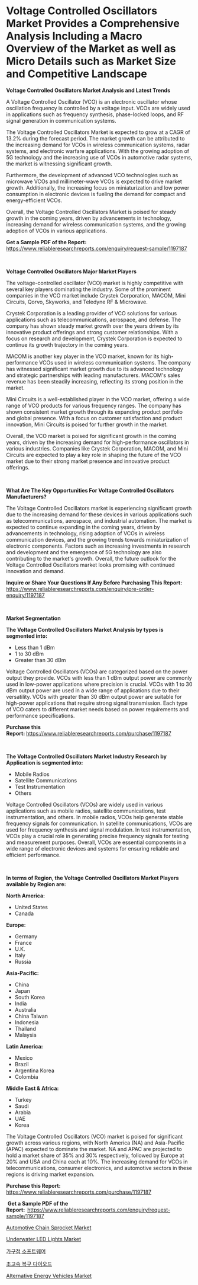<p><h1>Voltage Controlled Oscillators Market Provides a Comprehensive Analysis Including a Macro Overview of the Market as well as Micro Details such as Market Size and Competitive Landscape</h1></p><p><strong>Voltage Controlled Oscillators Market Analysis and Latest Trends</strong></p>
<p><p>A Voltage Controlled Oscillator (VCO) is an electronic oscillator whose oscillation frequency is controlled by a voltage input. VCOs are widely used in applications such as frequency synthesis, phase-locked loops, and RF signal generation in communication systems.</p><p>The Voltage Controlled Oscillators Market is expected to grow at a CAGR of 13.2% during the forecast period. The market growth can be attributed to the increasing demand for VCOs in wireless communication systems, radar systems, and electronic warfare applications. With the growing adoption of 5G technology and the increasing use of VCOs in automotive radar systems, the market is witnessing significant growth.</p><p>Furthermore, the development of advanced VCO technologies such as microwave VCOs and millimeter-wave VCOs is expected to drive market growth. Additionally, the increasing focus on miniaturization and low power consumption in electronic devices is fueling the demand for compact and energy-efficient VCOs.</p><p>Overall, the Voltage Controlled Oscillators Market is poised for steady growth in the coming years, driven by advancements in technology, increasing demand for wireless communication systems, and the growing adoption of VCOs in various applications.</p></p>
<p><strong>Get a Sample PDF of the Report:&nbsp;</strong> <a href="https://www.reliableresearchreports.com/enquiry/request-sample/1197187">https://www.reliableresearchreports.com/enquiry/request-sample/1197187</a></p>
<p>&nbsp;</p>
<p><strong>Voltage Controlled Oscillators Major Market Players</strong></p>
<p><p>The voltage-controlled oscillator (VCO) market is highly competitive with several key players dominating the industry. Some of the prominent companies in the VCO market include Crystek Corporation, MACOM, Mini Circuits, Qorvo, Skyworks, and Teledyne RF & Microwave.</p><p>Crystek Corporation is a leading provider of VCO solutions for various applications such as telecommunications, aerospace, and defense. The company has shown steady market growth over the years driven by its innovative product offerings and strong customer relationships. With a focus on research and development, Crystek Corporation is expected to continue its growth trajectory in the coming years.</p><p>MACOM is another key player in the VCO market, known for its high-performance VCOs used in wireless communication systems. The company has witnessed significant market growth due to its advanced technology and strategic partnerships with leading manufacturers. MACOM's sales revenue has been steadily increasing, reflecting its strong position in the market.</p><p>Mini Circuits is a well-established player in the VCO market, offering a wide range of VCO products for various frequency ranges. The company has shown consistent market growth through its expanding product portfolio and global presence. With a focus on customer satisfaction and product innovation, Mini Circuits is poised for further growth in the market.</p><p>Overall, the VCO market is poised for significant growth in the coming years, driven by the increasing demand for high-performance oscillators in various industries. Companies like Crystek Corporation, MACOM, and Mini Circuits are expected to play a key role in shaping the future of the VCO market due to their strong market presence and innovative product offerings.</p></p>
<p>&nbsp;</p>
<p><strong>What Are The Key Opportunities For Voltage Controlled Oscillators Manufacturers?</strong></p>
<p><p>The Voltage Controlled Oscillators market is experiencing significant growth due to the increasing demand for these devices in various applications such as telecommunications, aerospace, and industrial automation. The market is expected to continue expanding in the coming years, driven by advancements in technology, rising adoption of VCOs in wireless communication devices, and the growing trends towards miniaturization of electronic components. Factors such as increasing investments in research and development and the emergence of 5G technology are also contributing to the market's growth. Overall, the future outlook for the Voltage Controlled Oscillators market looks promising with continued innovation and demand.</p></p>
<p><strong>Inquire or Share Your Questions If Any Before Purchasing This Report:</strong> <a href="https://www.reliableresearchreports.com/enquiry/pre-order-enquiry/1197187">https://www.reliableresearchreports.com/enquiry/pre-order-enquiry/1197187</a></p>
<p>&nbsp;</p>
<p><strong>Market Segmentation</strong></p>
<p><strong>The Voltage Controlled Oscillators Market Analysis by types is segmented into:</strong></p>
<p><ul><li>Less than 1 dBm</li><li>1 to 30 dBm</li><li>Greater than 30 dBm</li></ul></p>
<p><p>Voltage Controlled Oscillators (VCOs) are categorized based on the power output they provide. VCOs with less than 1 dBm output power are commonly used in low-power applications where precision is crucial. VCOs with 1 to 30 dBm output power are used in a wide range of applications due to their versatility. VCOs with greater than 30 dBm output power are suitable for high-power applications that require strong signal transmission. Each type of VCO caters to different market needs based on power requirements and performance specifications.</p></p>
<p><strong>Purchase this Report:&nbsp;</strong><a href="https://www.reliableresearchreports.com/purchase/1197187">https://www.reliableresearchreports.com/purchase/1197187</a></p>
<p>&nbsp;</p>
<p><strong>The Voltage Controlled Oscillators Market Industry Research by Application is segmented into:</strong></p>
<p><ul><li>Mobile Radios</li><li>Satellite Communications</li><li>Test Instrumentation</li><li>Others</li></ul></p>
<p><p>Voltage Controlled Oscillators (VCOs) are widely used in various applications such as mobile radios, satellite communications, test instrumentation, and others. In mobile radios, VCOs help generate stable frequency signals for communication. In satellite communications, VCOs are used for frequency synthesis and signal modulation. In test instrumentation, VCOs play a crucial role in generating precise frequency signals for testing and measurement purposes. Overall, VCOs are essential components in a wide range of electronic devices and systems for ensuring reliable and efficient performance.</p></p>
<p>&nbsp;</p>
<p><strong>In terms of Region, the Voltage Controlled Oscillators Market Players available by Region are:</strong></p>
<p>
    <p> <strong> North America: </strong>
        <ul>
            <li>United States</li>
            <li>Canada</li>
        </ul>
        </p> 
    <p> <strong> Europe: </strong>
        <ul>
            <li>Germany</li>
            <li>France</li>
            <li>U.K.</li>
            <li>Italy</li>
            <li>Russia</li>
        </ul>
        </p> 
    <p> <strong> Asia-Pacific: </strong>
        <ul>
            <li>China</li>
            <li>Japan</li>
            <li>South Korea</li>
            <li>India</li>
            <li>Australia</li>
            <li>China Taiwan</li>
            <li>Indonesia</li>
            <li>Thailand</li>
            <li>Malaysia</li>
        </ul>
        </p> 
    <p> <strong> Latin America: </strong>
        <ul>
            <li>Mexico</li>
            <li>Brazil</li>
            <li>Argentina Korea</li>
            <li>Colombia</li>
        </ul>
        </p> 
    <p> <strong> Middle East & Africa: </strong>
        <ul>
            <li>Turkey</li>
            <li>Saudi</li>
            <li>Arabia</li>
            <li>UAE</li>
            <li>Korea</li>
        </ul>
    </p>
    </p>
<p><p>The Voltage Controlled Oscillators (VCO) market is poised for significant growth across various regions, with North America (NA) and Asia-Pacific (APAC) expected to dominate the market. NA and APAC are projected to hold a market share of 35% and 30% respectively, followed by Europe at 20% and USA and China each at 10%. The increasing demand for VCOs in telecommunications, consumer electronics, and automotive sectors in these regions is driving market expansion.</p></p>
<p><strong>Purchase this Report: </strong><a href="https://www.reliableresearchreports.com/purchase/1197187">https://www.reliableresearchreports.com/purchase/1197187</a></p>
<p>&nbsp;<strong>Get a Sample PDF of the Report:&nbsp;&nbsp;</strong><a href="https://www.reliableresearchreports.com/enquiry/request-sample/1197187">https://www.reliableresearchreports.com/enquiry/request-sample/1197187</a></p>
<p><strong></strong></p>
<p><p><a href="https://issuu.com/reportprime-2/docs/automotive-chain-sprocket-market-size-2030.pptx">Automotive Chain Sprocket Market</a></p><p><a href="https://github.com/nicoletavirag/Market-Research-Report-List-2/blob/main/underwater-led-lights-market.md">Underwater LED Lights Market</a></p><p><a href="https://github.com/bunxhcci35271755/Market-Research-Report-List-1/blob/main/94509859433.md">가구점 소프트웨어</a></p><p><a href="https://medium.com/@rudyswaniafgwski56664/%EC%B4%88%EA%B3%A0%EC%86%8D-%ED%9A%8C%EB%B3%B5-%EB%8B%A4%EC%9D%B4%EC%98%A4%EB%93%9C-%EC%8B%9C%EC%9E%A5-%EC%9D%B8%EC%82%AC%EC%9D%B4%ED%8A%B8-%EC%8B%9C%EC%9E%A5-%EB%8F%99%ED%96%A5-%EC%84%B1%EC%9E%A5-2024%EB%85%84%EB%B6%80%ED%84%B0-2031%EB%85%84%EA%B9%8C%EC%A7%80-%EC%98%88%EC%B8%A1-cb0040d99290">초고속 복구 다이오드</a></p><p><a href="https://issuu.com/reportprime-2/docs/alternative-energy-vehicles-market-size-2030.pptx">Alternative Energy Vehicles Market</a></p></p>